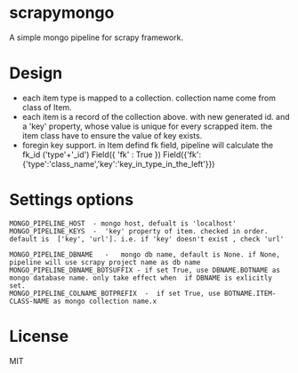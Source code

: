 scrapymongo
===========

A simple mongo pipeline for scrapy framework.


# Design

  * each item type  is mapped to a collection. collection name come from class of Item.
  * each item is a record of the collection above. with new generated id. and a 'key' property, whose value is unique for every scrapped item. the item class have to ensure the value of key exists.   
  * foregin key support. in Item defind fk field, pipeline will calculate the fk_id ('type'+'_id')
	                        Field({ 'fk' : True }) 
							Field({'fk': {'type':'class_name','key':'key_in_type_in_the_left'}})

# Settings options

	MONGO_PIPELINE_HOST  - mongo host, defualt is 'localhost'
    MONGO_PIPELINE_KEYS  -  'key' property of item. checked in order. default is  ['key', 'url']. i.e. if 'key' doesn't exist , check 'url'
	
	MONGO_PIPELINE_DBNAME	-   mongo db name, default is None. if None, pipeline will use scrapy project name as db name
	MONGO_PIPELINE_DBNAME_BOTSUFFIX - if set True, use DBNAME.BOTNAME as mongo database name. only take effect when  if DBNAME is exlicitly set. 
    MONGO_PIPELINE_COLNAME_BOTPREFIX  -  if set True, use BOTNAME.ITEM-CLASS-NAME as mongo collection name.x



License
=========
MIT
